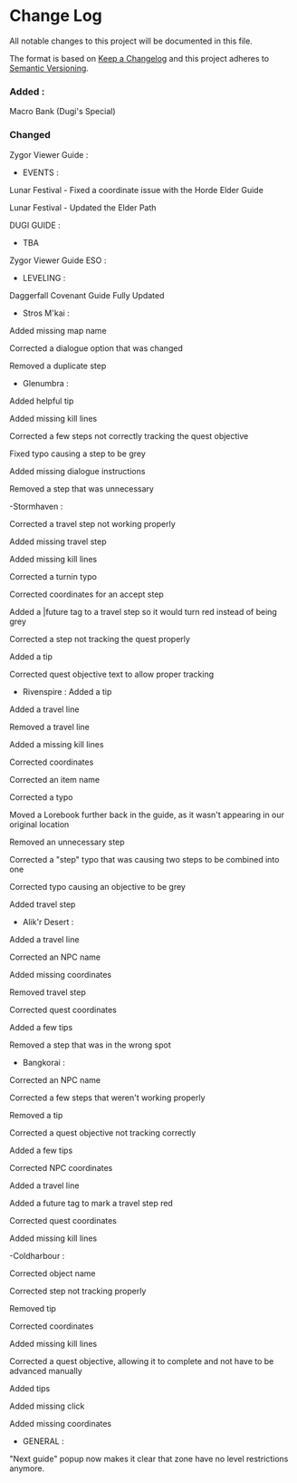 # Change Log
All notable changes to this project will be documented in this file.

The format is based on [Keep a Changelog](http://keepachangelog.com/) 
and this project adheres to [Semantic Versioning](http://semver.org/).

### Added : 

Macro Bank (Dugi's Special)

### Changed

Zygor Viewer Guide :

- EVENTS :

Lunar Festival -  Fixed a coordinate issue with the Horde Elder Guide

Lunar Festival - Updated the Elder Path

DUGI GUIDE : 

- TBA

Zygor Viewer Guide ESO : 

 - LEVELING :

Daggerfall Covenant Guide Fully Updated

- Stros M'kai :

Added missing map name

Corrected a dialogue option that was changed

Removed a duplicate step

- Glenumbra :

Added helpful tip

Added missing kill lines

Corrected a few steps not correctly tracking the quest objective

Fixed typo causing a step to be grey

Added missing dialogue instructions

Removed a step that was unnecessary

-Stormhaven :

Corrected a travel step not working properly

Added missing travel step

Added missing kill lines

Corrected a turnin typo

Corrected coordinates for an accept step

Added a |future tag to a travel step so it would turn red instead of being grey

Corrected a step not tracking the quest properly

Added a tip

Corrected quest objective text to allow proper tracking

- Rivenspire :
Added a tip

Added a travel line

Removed a travel line

Added a missing kill lines

Corrected coordinates

Corrected an item name

Corrected a typo

Moved a Lorebook further back in the guide, as it wasn't appearing in our original location

Removed an unnecessary step

Corrected a "step" typo that was causing two steps to be combined into one

Corrected typo causing an objective to be grey

Added travel step

- Alik'r Desert :

Added a travel line

Corrected an NPC name

Added missing coordinates

Removed travel step

Corrected quest coordinates

Added a few tips

Removed a step that was in the wrong spot

- Bangkorai :

Corrected an NPC name

Corrected a few steps that weren't working properly

Removed a tip

Corrected a quest objective not tracking correctly

Added a few tips

Corrected NPC coordinates

Added a travel line

Added a future tag to mark a travel step red

Corrected quest coordinates

Added missing kill lines

-Coldharbour :

Corrected object name

Corrected step not tracking properly

Removed tip

Corrected coordinates

Added missing kill lines

Corrected a quest objective, allowing it to complete and not have to be advanced manually

Added tips

Added missing click

Added missing coordinates

- GENERAL : 

"Next guide" popup now makes it clear that zone have no level restrictions anymore.